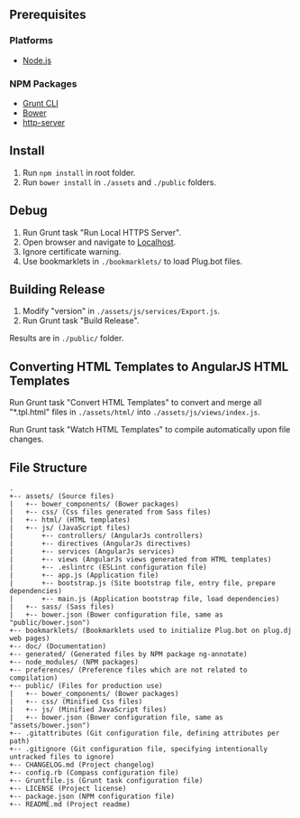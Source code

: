 ## Prerequisites

### Platforms

- [Node.js](http://nodejs.org/)

### NPM Packages

- [Grunt CLI](http://gruntjs.com/getting-started#installing-the-cli)
- [Bower](http://bower.io/#install-bower)
- [http-server](https://github.com/nodeapps/http-server#installing-globally)

## Install

1. Run `npm install` in root folder.
2. Run `bower install` in `./assets` and `./public` folders.

## Debug

1. Run Grunt task "Run Local HTTPS Server".
2. Open browser and navigate to [Localhost](https://localhost).
3. Ignore certificate warning.
4. Use bookmarklets in `./bookmarklets/` to load Plug.bot files.

## Building Release

1. Modify "version" in `./assets/js/services/Export.js`.
2. Run Grunt task "Build Release".

Results are in `./public/` folder.

## Converting HTML Templates to AngularJS HTML Templates

Run Grunt task "Convert HTML Templates" to convert and merge all
"*.tpl.html" files in `./assets/html/` into `./assets/js/views/index.js`.

Run Grunt task "Watch HTML Templates" to compile automatically upon file changes.

## File Structure

    .
    +-- assets/ (Source files)
    |   +-- bower_components/ (Bower packages)
    |   +-- css/ (Css files generated from Sass files)
    |   +-- html/ (HTML templates)
    |   +-- js/ (JavaScript files)
    |       +-- controllers/ (AngularJs controllers)
    |       +-- directives (AngularJs directives)
    |       +-- services (AngularJs services)
    |       +-- views (AngularJs views generated from HTML templates)
    |       +-- .eslintrc (ESLint configuration file)
    |       +-- app.js (Application file)
    |       +-- bootstrap.js (Site bootstrap file, entry file, prepare dependencies)
    |       +-- main.js (Application bootstrap file, load dependencies)
    |   +-- sass/ (Sass files)
    |   +-- bower.json (Bower configuration file, same as "public/bower.json")
    +-- bookmarklets/ (Bookmarklets used to initialize Plug.bot on plug.dj web pages)
    +-- doc/ (Documentation)
    +-- generated/ (Generated files by NPM package ng-annotate)
    +-- node_modules/ (NPM packages)
    +-- preferences/ (Preference files which are not related to compilation)
    +-- public/ (Files for production use)
    |   +-- bower_components/ (Bower packages)
    |   +-- css/ (Minified Css files)
    |   +-- js/ (Minified JavaScript files)
    |   +-- bower.json (Bower configuration file, same as "assets/bower.json")
    +-- .gitattributes (Git configuration file, defining attributes per path)
    +-- .gitignore (Git configuration file, specifying intentionally untracked files to ignore)
    +-- CHANGELOG.md (Project changelog)
    +-- config.rb (Compass configuration file)
    +-- Gruntfile.js (Grunt task configuration file)
    +-- LICENSE (Project license)
    +-- package.json (NPM configuration file)
    +-- README.md (Project readme)
